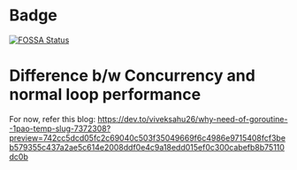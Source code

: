 # Badge
[![FOSSA Status](https://app.fossa.com/api/projects/custom%2B42825%2Fgit%40github.com%3Aviveksahu26%2FgoWS.git.svg?type=shield&issueType=license)](https://app.fossa.com/projects/custom%2B42825%2Fgit%40github.com%3Aviveksahu26%2FgoWS.git?ref=badge_shield&issueType=license)

# Difference b/w Concurrency and normal loop performance

For now, refer this blog: https://dev.to/viveksahu26/why-need-of-goroutine--1pao-temp-slug-7372308?preview=742cc5dcd05fc2c69040c503f35049669f6c4986e9715408fcf3beb579355c437a2ae5c614e2008ddf0e4c9a18edd015ef0c300cabefb8b75110dc0b
